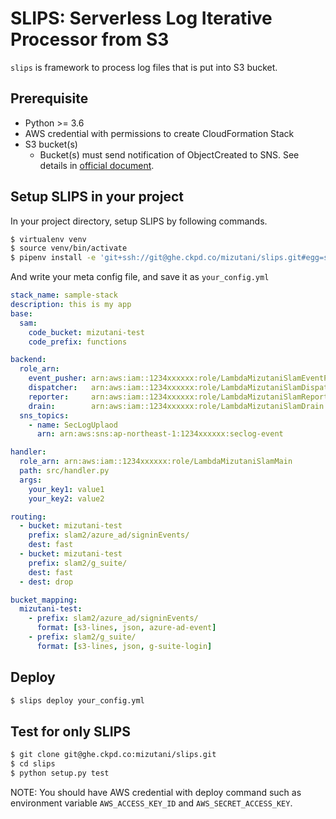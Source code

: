 SLIPS: Serverless Log Iterative Processor from S3 
=================

`slips` is framework to process log files that is put into S3 bucket.

Prerequisite
------------

- Python >= 3.6
- AWS credential with permissions to create CloudFormation Stack
- S3 bucket(s)
    - Bucket(s) must send notification of ObjectCreated to SNS. See details in [official document](https://docs.aws.amazon.com/AmazonS3/latest/dev/ways-to-add-notification-config-to-bucket.html).


Setup SLIPS in your project
------------

In your project directory, setup SLIPS by following commands.

```bash
$ virtualenv venv
$ source venv/bin/activate
$ pipenv install -e 'git+ssh://git@ghe.ckpd.co/mizutani/slips.git#egg=slips'
```

And write your meta config file, and save it as `your_config.yml`

```yaml
stack_name: sample-stack
description: this is my app
base:
  sam:
    code_bucket: mizutani-test
    code_prefix: functions

backend:
  role_arn:
    event_pusher: arn:aws:iam::1234xxxxxx:role/LambdaMizutaniSlamEventPusher
    dispatcher:   arn:aws:iam::1234xxxxxx:role/LambdaMizutaniSlamDispatcher
    reporter:     arn:aws:iam::1234xxxxxx:role/LambdaMizutaniSlamReporter
    drain:        arn:aws:iam::1234xxxxxx:role/LambdaMizutaniSlamDrain
  sns_topics:
    - name: SecLogUplaod
      arn: arn:aws:sns:ap-northeast-1:1234xxxxxx:seclog-event

handler:
  role_arn: arn:aws:iam::1234xxxxxx:role/LambdaMizutaniSlamMain
  path: src/handler.py
  args:
    your_key1: value1
    your_key2: value2

routing:
  - bucket: mizutani-test
    prefix: slam2/azure_ad/signinEvents/
    dest: fast
  - bucket: mizutani-test
    prefix: slam2/g_suite/
    dest: fast
  - dest: drop

bucket_mapping:
  mizutani-test:
    - prefix: slam2/azure_ad/signinEvents/
      format: [s3-lines, json, azure-ad-event]
    - prefix: slam2/g_suite/
      format: [s3-lines, json, g-suite-login]
```

Deploy
---------------

```bash
$ slips deploy your_config.yml
```

Test for only SLIPS
--------------

```bash
$ git clone git@ghe.ckpd.co:mizutani/slips.git
$ cd slips
$ python setup.py test
```

NOTE: You should have AWS credential with deploy command such as environment variable `AWS_ACCESS_KEY_ID` and `AWS_SECRET_ACCESS_KEY`.
